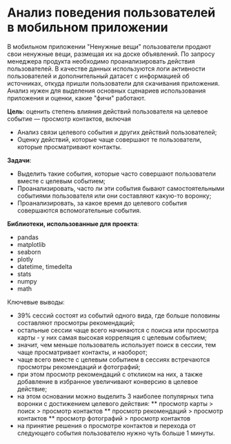 # Анализ поведения пользователей в мобильном приложении

В мобильном приложении "Ненужные вещи" пользователи продают свои ненужные вещи, размещая их на доске объявлений. По запросу менеджера продукта необходимо проанализировать действия пользователей. В качестве данных используются логи активности пользователей и дополнительный датасет с информацией об источниках, откуда пришли пользователи для скачивания приложения. Анализ нужен для выделения основных сценариев использования приложения и оценки, какие "фичи" работают.

**Цель**: оценить степень влияния действий пользователя на целевое событие — просмотр контактов, включая
* Анализ связи целевого события и других действий пользователей;
* Оценку действий, которые чаще совершают те пользователи, которые просматривают контакты.

**Задачи**:
* Выделить такие события, которые часто совершают пользователи вместе с целевым событием;
* Проанализировать, часто ли эти события бывают самостоятельными событиями пользователя или они составляют какую-то воронку;
* Проанализировать, за какое время до целевого события совершаются вспомогательные события.

**Библиотеки, использованные для проекта**:
* pandas
* matplotlib
* seaborn
* plotly
* datetime, timedelta
* stats
* numpy
* math

Ключевые выводы:
* 39% сессий состоят из событий одного вида, где больше половины составляют просмотры рекомендаций;
* остальные сессии чаще всего начинаются с поиска или просмотра карты - у них самая высокая корреляция с целевым событием;
* значит, чем меньше пользователь использует поиск в сессии, тем чаще просматривает контакты, и наоборот;
* чаще всего вместе с целевым событием в сессиях встречаются просмотры рекомендаций и фотографий;
* при этом просмотр рекомендаций с откликом на них, а также добавление в избранное увеличивают конверсию в целевое действие;
* на этом основании можно выделить 3 наиболее популярных типа воронки с достижением целевого действия:
** просмотр карты > поиск > просмотр контактов
** просмотр рекомендаций > просмотр контактов
** просмотр фотографий > просмотр контактов
* на принятие решения о просмотре контактов и перехода от следующего события пользователю нужно чуть больше 1 минуты.
